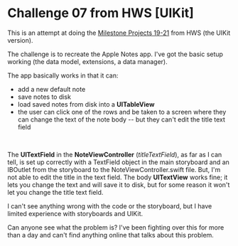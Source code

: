 #  Challenge 07 from HWS [UIKit]

This is an attempt at doing the [Milestone Projects 19-21](https://www.hackingwithswift.com/guide/ios-classic/8/3/challenge) from HWS (the UIKit version).

The challenge is to recreate the Apple Notes app. I've got the basic setup working (the data model, extensions, a data manager).

The app basically works in that it can:
* add a new default note
* save notes to disk
* load saved notes from disk into a **UITableView**
* the user can click one of the rows and be taken to a screen where they can change the text of the note body -- but they can't edit the title text field
</br>

The **UITextField** in the **NoteViewController** (_titleTextField_), as far as I can tell, is set up correctly with a TextField object in the main storyboard and an IBOutlet from the storyboard to the NoteViewController.swift file. But, I'm not able to edit the title in the text field. The body **UITextView** works fine; it lets you change the text and will save it to disk, but for some reason it won't let you change the title text field.
</br>

I can't see anything wrong with the code or the storyboard, but I have limited  experience with storyboards and UIKit.
</br>


Can anyone see what the problem is? I've been fighting over this for more than a day and can't find anything online that talks about this problem.
</br>


